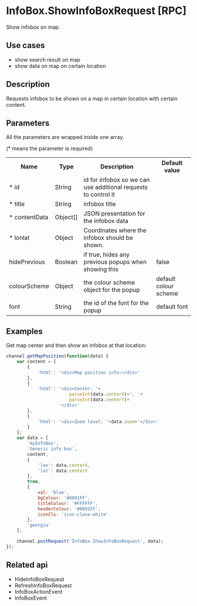 # InfoBox.ShowInfoBoxRequest [RPC]

Show infobox on map.

## Use cases

- show search result on map
- show data on map on certain location

## Description

Requests infobox to be shown on a map in certain location with certain content.

## Parameters

All the parameters are wrapped inside one array.

(* means the parameter is required)

<table class="table">
<tr>
  <th> Name</th><th> Type</th><th> Description</th><th> Default value</th>
</tr>
<tr>
  <td> * id </td><td> String </td><td> id for infobox so we can use additional requests to control it </td><td> </td>
</tr>
<tr>
  <td> * title </td><td> String </td><td> infobox title </td><td> </td>
</tr>
<tr>
  <td> * contentData </td><td> Object[] </td><td> JSON presentation for the infobox data </td><td> </td>
</tr>
<tr>
  <td> * lonlat </td><td> Object </td><td> Coordinates where the infobox should be shown. </td><td> </td>
</tr>
<tr>
  <td> hidePrevious </td><td> Boolean </td><td> if true, hides any previous popups when showing this </td><td> false </td>
</tr>
<tr>
  <td> colourScheme </td><td> Object </td><td> the colour scheme object for the popup </td><td> default colour scheme </td>
</tr>
<tr>
  <td> font </td><td> String </td><td> the id of the font for the popup </td><td> default font </td>
</tr>
</table>

## Examples

Get map center and then show an infobox at that location:
```javascript
channel.getMapPosition(function(data) {
    var content = [
        {
            'html': '<div>Map position info:</div>'
        },
        {
            'html': '<div>Center: '+
                        parseInt(data.centerX)+', '+
                        parseInt(data.centerY)+
                    '</div>'
        },
        {
            'html': '<div>Zoom level: '+data.zoom+'</div>'
        }                    
    ];
    var data = [
        'myInfoBox',
        'Generic info box',
        content,
        {
            'lon': data.centerX,
            'lat': data.centerY
        },
        true,
        {
            val: 'blue',
            bgColour: '#0091FF',
            titleColour: '#FFFFFF',
            headerColour: '#0091FF',
            iconCls: 'icon-close-white'
        },
        'georgia'
    ];

    channel.postRequest('InfoBox.ShowInfoBoxRequest', data);
});
```

## Related api

- HideInfoBoxRequest
- RefreshInfoBoxRequest
- InfoBoxActionEvent
- InfoBoxEvent
